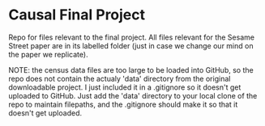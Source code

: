 # Causal Final Project

Repo for files relevant to the final project. All files relevant for the Sesame Street paper are in its labelled folder (just in case we change our mind on the paper we replicate).

NOTE: the census data files are too large to be loaded into GitHub, so the repo does not contain the actualy 'data' directory from the original downloadable project. I just included it in a .gitignore so it doesn't get uploaded to GitHub. Just add the 'data' directory to your local clone of the repo to maintain filepaths, and the .gitignore should make it so that it doesn't get uploaded.
